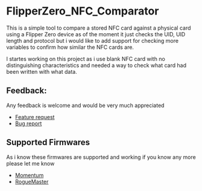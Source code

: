 # FlipperZero_NFC_Comparator
This is a simple tool to compare a stored NFC card against a physical card using a Flipper Zero device as of the moment it just checks the UID, UID length and protocol but i would like to add support for checking more variables to confirm how similar the NFC cards are.

I startes working on this project as i use blank NFC card with no distinguishing characteristics and needed a way to check what card had been written with what data.
## Feedback:
Any feedback is welcome and would be very much appreciated
- <a href="https://github.com/acegoal07/FlipperZero_NFC_Comparator/issues/new?assignees=acegoal07&labels=enhancement&projects=&template=feature_request.md&title=%5BFEATURE%7D">Feature request</a>
- <a href="https://github.com/acegoal07/FlipperZero_NFC_Comparator/issues/new?assignees=acegoal07&labels=bug&projects=&template=bug_report.md&title=%5BBUG%5D">Bug report</a>
## Supported Firmwares
As i know these firmwares are supported and working if you know any more please let me know
- <a href="https://github.com/Next-Flip/Momentum-Firmware">Momentum</a>
- <a href="https://github.com/RogueMaster/flipperzero-firmware-wPlugins">RogueMaster</a>